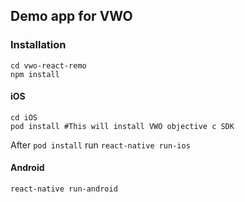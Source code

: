 ## Demo app for VWO

### Installation

```
cd vwo-react-remo
npm install
```

#### iOS
```
cd iOS
pod install #This will install VWO objective c SDK
```
After `pod install` run `react-native run-ios`

#### Android
```
react-native run-android
```
